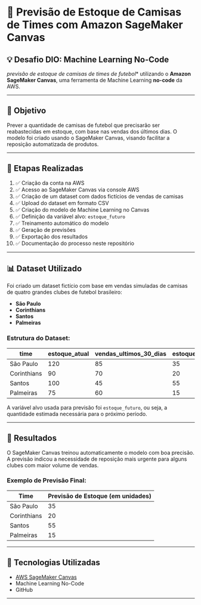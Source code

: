# 👕 Previsão de Estoque de Camisas de Times com Amazon SageMaker Canvas

## 💡 Desafio DIO: Machine Learning No-Code

*previsão de estoque de camisas de times de futebol** utilizando o **Amazon SageMaker Canvas**, uma ferramenta de Machine Learning **no-code** da AWS.

---

## 🎯 Objetivo

Prever a quantidade de camisas de futebol que precisarão ser reabastecidas em estoque, com base nas vendas dos últimos dias. O modelo foi criado usando o SageMaker Canvas, visando facilitar a reposição automatizada de produtos.

---

## 🚀 Etapas Realizadas

1. ✅ Criação da conta na AWS
2. ✅ Acesso ao SageMaker Canvas via console AWS
3. ✅ Criação de um dataset com dados fictícios de vendas de camisas
4. ✅ Upload do dataset em formato CSV
5. ✅ Criação do modelo de Machine Learning no Canvas
6. ✅ Definição da variável alvo: `estoque_futuro`
7. ✅ Treinamento automático do modelo
8. ✅ Geração de previsões
9. ✅ Exportação dos resultados
10. ✅ Documentação do processo neste repositório

---

## 📊 Dataset Utilizado

Foi criado um dataset fictício com base em vendas simuladas de camisas de quatro grandes clubes de futebol brasileiro:

- **São Paulo**
- **Corinthians**
- **Santos**
- **Palmeiras**

### Estrutura do Dataset:
| time         | estoque_atual | vendas_ultimos_30_dias | estoque_futuro |
|--------------|----------------|--------------------------|----------------|
| São Paulo    | 120            | 85                       | 35             |
| Corinthians  | 90             | 70                       | 20             |
| Santos       | 100            | 45                       | 55             |
| Palmeiras    | 75             | 60                       | 15             |

A variável alvo usada para previsão foi `estoque_futuro`, ou seja, a quantidade estimada necessária para o próximo período.

---

## 🤖 Resultados

O SageMaker Canvas treinou automaticamente o modelo com boa precisão. A previsão indicou a necessidade de reposição mais urgente para alguns clubes com maior volume de vendas.

### Exemplo de Previsão Final:

| Time         | Previsão de Estoque (em unidades) |
|--------------|-----------------------------------|
| São Paulo    | 35                                |
| Corinthians  | 20                                |
| Santos       | 55                                |
| Palmeiras    | 15                                |

---

## 🧠 Tecnologias Utilizadas

- [AWS SageMaker Canvas](https://aws.amazon.com/sagemaker/canvas/)
- Machine Learning No-Code
- GitHub

---
